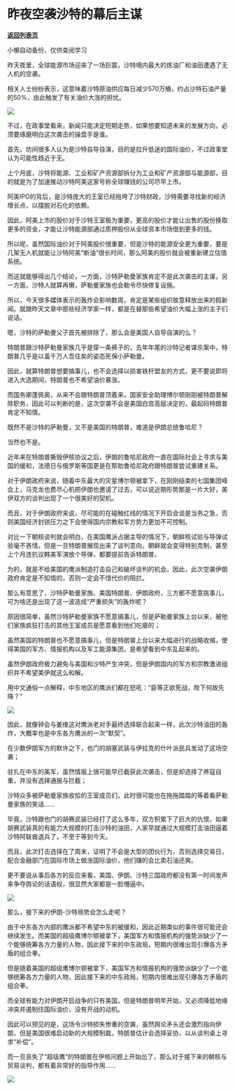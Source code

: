 # 昨夜空袭沙特的幕后主谋

[**返回列表页**](/gzh/政事堂2019)

小懒自动备份，仅供查阅学习

  

昨天夜里，全球能源市场迎来了一场巨震，沙特境内最大的炼油厂和油田遭遇了无人机的空袭。

  

相关人士纷纷表示，这意味着沙特原油供应每日减少570万桶，约占沙特石油产量的50%，由此触发了有关油价大涨的担忧。  

  

![](https://mmbiz.qpic.cn/mmbiz_jpg/rxhS23yu8cM3ic5zsY1dsXmGjhQD0dTSoeJ2ug3OUzx51vh0IACGqoMbxdugNcYurOwy4AYoSGxlAfsbC1g0WBA/640?wx_fmt=jpeg)

  

不过，在政事堂看来，新闻只能决定短期走势，如果想要知道未来的发展方向，必须要琢磨明白这次袭击的操盘手是谁。  

  

首先，坊间很多人认为是沙特自导自演，目的是拉升低迷的国际油价，不过政事堂认为可能性趋近于无。  

  

上个月底，沙特将能源、工业和矿产资源部拆分为工业和矿产资源部与能源部，目的就是为了加速推动沙特阿美这家号称全球赚钱的公司尽早上市。

  

阿美IPO的背后，是沙特庞大的王室已经拖垮了沙特财政，沙特需要寻找新的经济增长点，以摆脱对石化的依赖。

  

因此，阿美上市的股价对于沙特王室极为重要，更高的股价才能让出售的股份换取更多的资金，才能让沙特能源部通过质押股份从全球资本市场借到更多的钱。

  

所以呢，虽然国际油价对于阿美股价很重要，但是沙特的能源安全更为重要，要是几架无人机就能让沙特阿美“断油”很长时间，那么阿美的股价就会被重新建立估值系统。

  

而这就能够得出几个结论，一方面，沙特萨勒曼家族肯定不是此次袭击的主谋，另一方面，沙特人就算再懒，萨勒曼家族也会勒令尽快修复设施。  

  

所以，今天很多媒体表示的轰炸会影响数周，肯定是某些组织故意释放出来的假新闻。就跟昨天文章中那些经济学家一样，都是在替那些希望油价大幅上涨的主子们说话。  

  

  

嗯，沙特的萨勒曼父子首先被排除了，那么会是美国人自导自演的么？  

  

特朗普跟沙特萨勒曼家族几乎是穿一条裤子的，去年年尾的沙特记者谋杀案中，特朗普几乎是以虽千万人吾往矣的姿态死保小萨勒曼。

  

因此，就算特朗普想要搞事儿，也不会选择以损害铁杆盟友的方式，更不要说即将进入大选期间，特朗普也不希望油价暴涨。

  

而国务卿蓬佩奥，从来不会跟特朗普顶着来，国家安全助理博尔顿刚刚被特朗普解除职务，因此可以判断的是，这次空袭不会是美国白宫高层决定的，最起码特朗普肯定不知情。

  

  

既然不是沙特的萨勒曼，又不是美国的特朗普，难道是伊朗总统鲁哈尼？

  

当然也不是。

  

近年来在特朗普撕毁伊核协议之后，伊朗的鲁哈尼政府一直在国际社会上寻求与美国的缓和，法德日与俄罗斯等国更是在帮助鲁哈尼政府跟特朗普尝试重建关系。

  

对于伊朗政府来说，随着中东最大的灾星博尔顿被拿下，在刚刚结束的七国集团峰会上，马克龙也费尽心机把伊朗也邀请了过去，可以说近期形势那是一片大好，美伊双方的谈判出现了一个很美好的契机。

  

而且，对于伊朗政府来说，尽可能的在碰触红线的情况下开启会谈是当务之急，否则美国经济封锁压力之下会使得国内宗教和军方势力更加不可控制。  

  

对比一下朝核谈判就会明白，在美国鹰派占据主导的情况下，朝鲜核试验与导弹试验毫不吝惜，但是一旦特朗普展现出来了谈判意向，朝鲜就会变得特别克制，甚至上个月连抗议韩美军演放个导弹，都要提前告诉特朗普。

  

为的，就是不给美国的鹰派制造打击自己和破坏谈判的机会。因此，此次空袭伊朗政府肯定是不知情的，否则一定会不惜代价的阻拦。

  

那么有意思了，沙特萨勒曼家族、美国特朗普、伊朗政府，三方都不愿意挑事儿，可为啥还是出现了这一波造成“严重损失”的轰炸呢？

  

原因很简单，虽然沙特萨勒曼家族不愿意搞事儿，但是萨勒曼家族上台以来，被他们家族疯狂打击的其他王室成员是愿意看到他们吃瘪的；

  

虽然美国的特朗普也不愿意搞事儿，但是特朗普上台以来大幅进行的战略收缩，使得美国的军方、情报机构以及军工能源集团，是希望看到中东乱起来的。

  

  

虽然伊朗政府极力避免与美国和沙特产生冲突，但是伊朗国内的军方和宗教激进组织并不希望美伊就这么和解。

  

用中文通俗一点解释，中东地区的鹰派们都在怒吼：“臣等正欲死战，陛下何故先降？”  

  

![](https://mmbiz.qpic.cn/mmbiz_jpg/rxhS23yu8cM3ic5zsY1dsXmGjhQD0dTSoBpQkARuGbx6mmcrqpI1Ffwj93luicjVNeMYZ4T6RYRapf3kn84eEFvQ/640?wx_fmt=jpeg)

  

因此，就像钟会与姜维这对鹰派老对手最终选择联合起来一样，此次沙特油田的轰炸，大概率也是中东各方鹰派的一次“默契”。

  

在少数伊朗军方的默许之下，也门的胡塞武装与伊拉克的什叶派民兵发动了这场空袭；

  

驻扎在中东的美军，虽然情报上很可能早已截获此次袭击，但是却选择了养寇自重，并没有选择通报与拦截；

  

沙特众多被萨勒曼家族收拾的王室成员们，此时很可能也在拖拖踏踏的等着看萨勒曼家族的笑话......  

  

毕竟，沙特跟也门的胡赛武装已经打了这么多年，双方积累下了巨大的仇恨，如果胡赛武装真的有能力大规模的打击沙特的油田，人家早就通过大规模打击油田逼着沙特阿联酋退兵了，不至于等到今天。

  

而且，此次打击选择在了周末，证明了不会是大型的团伙行为，否则选择交易日，配合金融部门在国际市场上做涨国际油价，他们赚的会比卖石油还爽。

  

更不要说从事后各方的反应来看，美国、伊朗、沙特三国政府都没有第一时间发声来争夺舆论的话语权，很显然大家都是一脸懵逼中。

  

![](https://mmbiz.qpic.cn/mmbiz_jpg/rxhS23yu8cM3ic5zsY1dsXmGjhQD0dTSomkQBJzC7Z5tclZ437LymRicS2HseSnekbLIqCrfSJsLNWHORvuRxNpA/640?wx_fmt=jpeg)

  

那么，接下来的伊朗-沙特局势会怎么走呢？  

  

由于中东各方内部的鹰派都不希望中东的被缓和，因此近期类似的事件很可能还会继续发生。而美国的超级鹰博尔顿被拿下，美国军方和情报机构的强势派缺少了一个能够统筹各方力量的人物，因此接下来的中东政局，短期内很难出现引爆各方矛盾的组合拳。

  

但是随着美国的超级鹰博尔顿被拿下，美国军方和情报机构的强势派缺少了一个能够统筹各方力量的人物，因此接下来的中东政局，短期内很难出现引爆各方矛盾的组合拳。

  

而全球有能力对伊朗开启战争的只有美国，但是特朗普明年开始，又必须降低地缘冲突并遏制住国际油价，没有开战的动机。

  

因此可以预见的是，这场令沙特损失惨重的空袭，虽然舆论矛头还会激烈指向伊朗，但是美国很难启动新的大规模制裁，特朗普估计会选择妥协，以从谈判桌上寻求“补偿”。  

  

而一旦丧失了“超级鹰”的特朗普在伊核问题上开始怂了，那么对于接下来的朝核与贸易谈判，都有着非常好的指导作用......

  

![](https://mmbiz.qpic.cn/mmbiz_jpg/rxhS23yu8cPp0iaKAfe0ZsWfgGcY72o9Nror8TicrtnlDsqzY7y4Kum4fM3X0FMEGlbvm9HvZUiaETSnLt4DHNLbQ/640?wx_fmt=jpeg)


